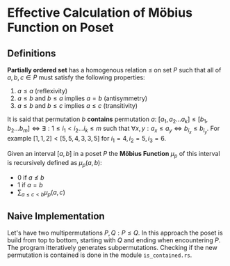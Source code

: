 # Effective Calculation of Möbius Function on Poset

## Definitions

**Partially ordered set** has a homogenous relation $\leq$ on set $P$ such that all of $a, b , c \in P$ must satisfy the following properties:

1. $a \leq a$ (reflexivity)
2. $a \leq b$ and $b \leq a$ implies $a = b$ (antisymmetry)
3. $a \leq b$ and $b \leq c$ implies $a \leq c$ (transitivity)

It is said that permutation $b$ **contains** permutation $a$: $[a_1, a_2 ... a_k] \leq [b_1, b_2 ... b_m] \iff \exists: 1 \leq i_1 < i_2 ... i_k \leq m$ such that $\forall x, y: a_x \leq a_y \iff b_{i_x} \leq b_{i_y}$. For example $[1,1,2] < [5,5,4,3,3,5]$ for $i_1 = 4, i_2 = 5, i_3 = 6$.

Given an interval $[a, b]$ in a poset $P$ the **Möbius Function** $\mu_p$ of this interval is recursively defined as $\mu_p(a, b)$:

- $0$ if $a \not\leq b$
- $1$ if $a = b$
- $\sum_{a \leq c < b} \mu_p(a, c)$

## Naive Implementation

Let's have two multipermutations $P, Q: P \leq Q$. In this approach the poset is build from top to bottom, starting with $Q$ and ending when encountering $P$. The program itteratively generates subpermutations. Checking if the new permutation is contained is done in the module `is_contained.rs`.
